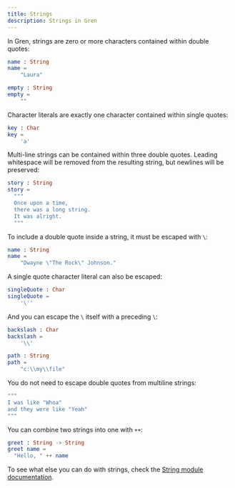 ```yaml
---
title: Strings
description: Strings in Gren
---
```


In Gren, strings are zero or more characters contained within double quotes:

```elm
name : String
name =
    "Laura"

empty : String
empty =
    ""
```

Character literals are exactly one character contained within single quotes:

```elm
key : Char
key =
    'a'
```

Multi-line strings can be contained within three double quotes.
Leading whitespace will be removed from the resulting string, but newlines will be preserved:


```elm
story : String
story =
  """
  Once upon a time,
  there was a long string.
  It was alright.
  """
```

To include a double quote inside a string, it must be escaped with `\`:

```elm
name : String
name =
    "Dwayne \"The Rock\" Johnson."
```

A single quote character literal can also be escaped:

```elm
singleQuote : Char
singleQuote =
    '\''
```

And you can escape the `\` itself with a preceding `\`:

```elm
backslash : Char
backslash =
    '\\'

path : String
path =
    "c:\\my\\file"
```

You do not need to escape double quotes from multiline strings:

```elm
"""
I was like "Whoa"
and they were like "Yeah"
"""
```

You can combine two strings into one with `++`:

```elm
greet : String -> String
greet name =
  "Hello, " ++ name
```

To see what else you can do with strings, check the [String module documentation](https://packages.gren-lang.org/package/gren-lang/core/latest/module/String).
